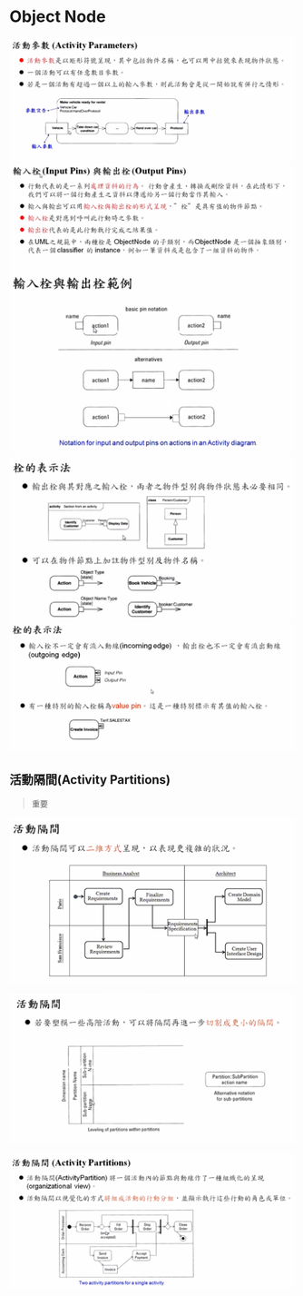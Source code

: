 # Object Node

![18-1](../../../.gitbook/assets/2020-10-23-14-52-20%20%281%29.png) ![18-1](../../../.gitbook/assets/2020-10-23-14-52-51%20%281%29.png) ![18-1](../../../.gitbook/assets/2020-10-23-14-53-16%20%281%29.png) ![18-1](../../../.gitbook/assets/2020-10-23-14-54-39%20%281%29.png) ![18-1](../../../.gitbook/assets/2020-10-23-14-56-18%20%281%29.png)

## 活動隔間\(Activity Partitions\)

> 重要

![partition](../../../.gitbook/assets/2020-10-23-15-01-05%20%281%29.png)

![partition](../../../.gitbook/assets/2020-10-23-14-59-56%20%281%29.png)

![partition](../../../.gitbook/assets/2020-10-23-14-57-20%20%281%29.png)
